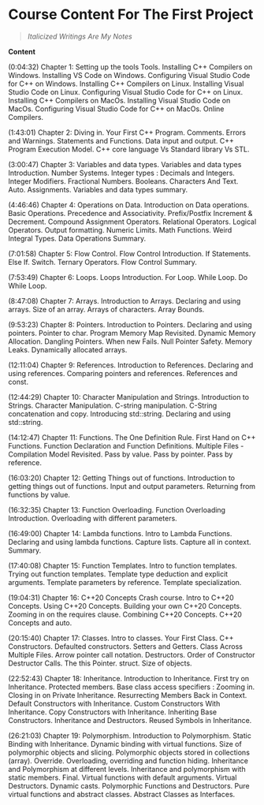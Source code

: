 # Course Content For The First Project

> *Italicized Writings Are My Notes*

**Content**

(0:04:32) Chapter 1: Setting up the tools
Tools.
Installing C++ Compilers on Windows.
Installing VS Code on Windows.
Configuring Visual Studio Code for C++ on Windows.
Installing C++ Compilers on Linux.
Installing Visual Studio Code on Linux.
Configuring Visual Studio Code for C++ on Linux.
Installing C++ Compilers on MacOs.
Installing Visual Studio Code on MacOs.
Configuring Visual Studio Code for C++ on MacOs.
Online Compilers.

(1:43:01) Chapter 2: Diving in.
Your First C++ Program.
Comments.
Errors and Warnings.
Statements and Functions.
Data input and output.
C++ Program Execution Model.
C++ core language Vs Standard library Vs STL.

(3:00:47) Chapter 3: Variables and data types.
Variables and data types Introduction.
Number Systems.
Integer types : Decimals and Integers.
Integer Modifiers.
Fractional Numbers.
Booleans.
Characters And Text.
Auto.
Assignments.
Variables and data types summary.

(4:46:46) Chapter 4: Operations on Data.
Introduction on Data operations.
Basic Operations.
Precedence and Associativity.
Prefix/Postfix Increment & Decrement.
Compound Assignment Operators.
Relational Operators.
Logical Operators.
Output formatting.
Numeric Limits.
Math Functions.
Weird Integral Types.
Data Operations Summary.

(7:01:58) Chapter 5: Flow Control.
Flow Control Introduction.
If Statements.
Else If.
Switch.
Ternary Operators.
Flow Control Summary.

(7:53:49) Chapter 6: Loops.
Loops Introduction.
For Loop.
While Loop.
Do While Loop.

(8:47:08) Chapter 7: Arrays.
Introduction to Arrays.
Declaring and using arrays.
Size of an array.
Arrays of characters.
Array Bounds.

(9:53:23) Chapter 8: Pointers.
Introduction to Pointers.
Declaring and using pointers.
Pointer to char.
Program Memory Map Revisited.
Dynamic Memory Allocation.
Dangling Pointers.
When new Fails.
Null Pointer Safety.
Memory Leaks.
Dynamically allocated arrays.

(12:11:04) Chapter 9: References.
Introduction to References.
Declaring and using references.
Comparing pointers and references.
References and const.

(12:44:29) Chapter 10: Character Manipulation and Strings.
Introduction to Strings.
Character Manipulation.
C-string manipulation.
C-String concatenation and copy.
Introducing std::string.
Declaring and using std::string.

(14:12:47) Chapter 11: Functions.
The One Definition Rule.
First Hand on C++ Functions.
Function Declaration and Function Definitions.
Multiple Files - Compilation Model Revisited.
Pass by value.
Pass by pointer.
Pass by reference.

(16:03:20) Chapter 12: Getting Things out of functions.
Introduction to getting things out of functions.
Input and output parameters.
Returning from functions by value.

(16:32:35) Chapter 13: Function Overloading.
Function Overloading Introduction.
Overloading with different parameters.

(16:49:00) Chapter 14: Lambda functions.
Intro to Lambda Functions.
Declaring and using lambda functions.
Capture lists.
Capture all in context.
Summary.

(17:40:08) Chapter 15: Function Templates.
Intro to function templates.
Trying out function templates.
Template type deduction and explicit arguments.
Template parameters by reference.
Template specialization.

(19:04:31) Chapter 16: C++20 Concepts Crash course.
Intro to C++20 Concepts.
Using C++20 Concepts.
Building your own C++20 Concepts.
Zooming in on the requires clause.
Combining C++20 Concepts.
C++20 Concepts and auto.

(20:15:40) Chapter 17: Classes.
Intro to classes.
Your First Class.
C++ Constructors.
Defaulted constructors.
Setters and Getters.
Class Across Multiple Files.
Arrow pointer call notation.
Destructors.
Order of Constructor Destructor Calls.
The this Pointer.
struct.
Size of objects.

(22:52:43) Chapter 18: Inheritance.
Introduction to Inheritance.
First try on Inheritance.
Protected members.
Base class access specifiers : Zooming in.
Closing in on Private Inheritance.
Resurrecting Members Back in Context.
Default Constructors with Inheritance.
Custom Constructors With Inheritance.
Copy Constructors with Inheritance.
Inheriting Base Constructors.
Inheritance and Destructors.
Reused Symbols in Inheritance.

(26:21:03) Chapter 19: Polymorphism.
Introduction to Polymorphism.
Static Binding with Inheritance.
Dynamic binding with virtual functions.
Size of polymorphic objects and slicing.
Polymorphic objects stored in collections (array).
Override.
Overloading, overriding and function hiding.
Inheritance and Polymorphism at different levels.
Inheritance and polymorphism with static members.
Final.
Virtual functions with default arguments.
Virtual Destructors.
Dynamic casts.
Polymorphic Functions and Destructors.
Pure virtual functions and abstract classes.
Abstract Classes as Interfaces.
